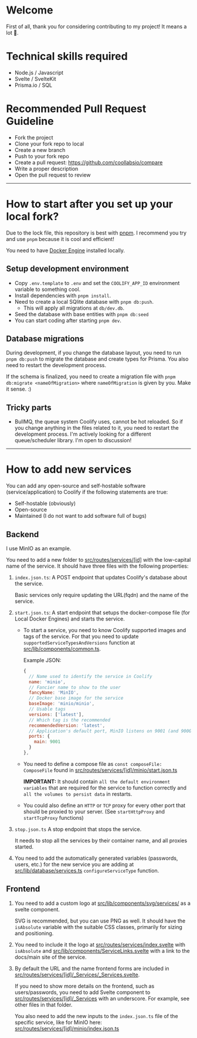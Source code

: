 # Welcome

First of all, thank you for considering contributing to my project! It means a lot 💜.

# Technical skills required

- Node.js / Javascript
- Svelte / SvelteKit
- Prisma.io / SQL

# Recommended Pull Request Guideline

- Fork the project
- Clone your fork repo to local
- Create a new branch
- Push to your fork repo
- Create a pull request: https://github.com/coollabsio/compare
- Write a proper description
- Open the pull request to review

---

# How to start after you set up your local fork?

Due to the lock file, this repository is best with [pnpm](https://pnpm.io). I recommend you try and use `pnpm` because it is cool and efficient!

You need to have [Docker Engine](https://docs.docker.com/engine/install/) installed locally.

## Setup development environment

- Copy `.env.template` to `.env` and set the `COOLIFY_APP_ID` environment variable to something cool.
- Install dependencies with `pnpm install`.
- Need to create a local SQlite database with `pnpm db:push`.
  - This will apply all migrations at `db/dev.db`.
- Seed the database with base entities with `pnpm db:seed`
- You can start coding after starting `pnpm dev`.

## Database migrations

During development, if you change the database layout, you need to run `pnpm db:push` to migrate the database and create types for Prisma. You also need to restart the development process.

If the schema is finalized, you need to create a migration file with `pnpm db:migrate <nameOfMigration>` where `nameOfMigration` is given by you. Make it sense. :)

## Tricky parts

- BullMQ, the queue system Coolify uses, cannot be hot reloaded. So if you change anything in the files related to it, you need to restart the development process. I'm actively looking for a different queue/scheduler library. I'm open to discussion!

---

# How to add new services

You can add any open-source and self-hostable software (service/application) to Coolify if the following statements are true:

- Self-hostable (obviously)
- Open-source
- Maintained (I do not want to add software full of bugs)

## Backend

I use MinIO as an example.

You need to add a new folder to [src/routes/services/[id]](src/routes/services/[id]) with the low-capital name of the service. It should have three files with the following properties:

1. `index.json.ts`: A POST endpoint that updates Coolify's database about the service.

   Basic services only require updating the URL(fqdn) and the name of the service.

2. `start.json.ts`: A start endpoint that setups the docker-compose file (for Local Docker Engines) and starts the service.

   - To start a service, you need to know Coolify supported images and tags of the service. For that you need to update `supportedServiceTypesAndVersions` function at [src/lib/components/common.ts](src/lib/components/common.ts).

     Example JSON:

     ```js
     {
       // Name used to identify the service in Coolify
       name: 'minio',
       // Fancier name to show to the user
       fancyName: 'MinIO',
       // Docker base image for the service
       baseImage: 'minio/minio',
       // Usable tags
       versions: ['latest'],
       // Which tag is the recommended
       recommendedVersion: 'latest',
       // Application's default port, MinIO listens on 9001 (and 9000, more details later on)
       ports: {
         main: 9001
       }
     },
     ```

   - You need to define a compose file as `const composeFile: ComposeFile` found in [src/routes/services/[id]/minio/start.json.ts](src/routes/services/[id]/minio/start.json.ts)

     **IMPORTANT:** It should contain `all the default environment variables` that are required for the service to function correctly and `all the volumes to persist data` in restarts.

   - You could also define an `HTTP` or `TCP` proxy for every other port that should be proxied to your server. (See `startHttpProxy` and `startTcpProxy` functions)

3. `stop.json.ts` A stop endpoint that stops the service.

   It needs to stop all the services by their container name, and all proxies started.

4. You need to add the automatically generated variables (passwords, users, etc.) for the new service you are adding at [src/lib/database/services.ts](src/lib/database/services.ts) `configureServiceType` function.

## Frontend

1. You need to add a custom logo at [src/lib/components/svg/services/](src/lib/components/svg/services/) as a svelte component.

   SVG is recommended, but you can use PNG as well. It should have the `isAbsolute` variable with the suitable CSS classes, primarily for sizing and positioning.

2. You need to include it the logo at [src/routes/services/index.svelte](src/routes/services/index.svelte) with `isAbsolute` and [src/lib/components/ServiceLinks.svelte](src/lib/components/ServiceLinks.svelte) with a link to the docs/main site of the service.

3. By default the URL and the name frontend forms are included in [src/routes/services/[id]/\_Services/\_Services.svelte](src/routes/services/[id]/_Services/_Services.svelte).

   If you need to show more details on the frontend, such as users/passwords, you need to add Svelte component to [src/routes/services/[id]/\_Services](src/routes/services/[id]/_Services) with an underscore. For example, see other files in that folder.

   You also need to add the new inputs to the `index.json.ts` file of the specific service, like for MinIO here: [src/routes/services/[id]/minio/index.json.ts](src/routes/services/[id]/minio/index.json.ts)
